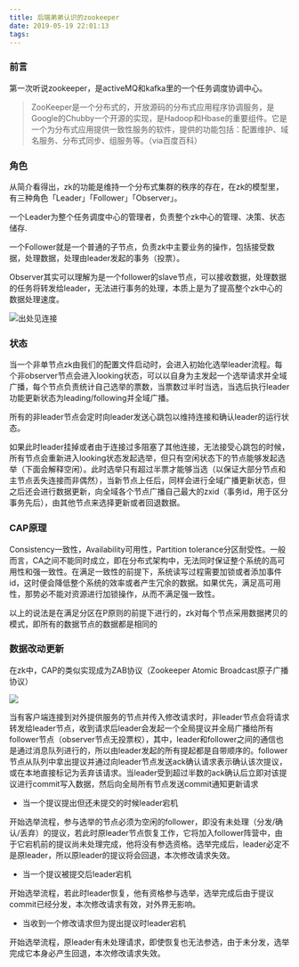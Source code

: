 ```yaml
---
title: 后端弟弟认识的zookeeper
date: 2019-05-19 22:01:13
tags:
---
```


### 前言
第一次听说zookeeper，是activeMQ和kafka里的一个任务调度协调中心。

> ZooKeeper是一个分布式的，开放源码的分布式应用程序协调服务，是Google的Chubby一个开源的实现，是Hadoop和Hbase的重要组件。它是一个为分布式应用提供一致性服务的软件，提供的功能包括：配置维护、域名服务、分布式同步、组服务等。（via百度百科）

### 角色
从简介看得出，zk的功能是维持一个分布式集群的秩序的存在，在zk的模型里，有三种角色「Leader」「Follower」「Observer」。

一个Leader为整个任务调度中心的管理者，负责整个zk中心的管理、决策、状态储存.

一个Follower就是一个普通的子节点，负责zk中主要业务的操作，包括接受数据，处理数据，处理由leader发起的事务（投票）。

Observer其实可以理解为是一个follower的slave节点，可以接收数据，处理数据的任务将转发给leader，无法进行事务的处理，本质上是为了提高整个zk中心的数据处理速度。

![出处见连接](http://static.open-open.com/lib/uploadImg/20141108/20141108213346_540.jpg)


### 状态
当一个非单节点zk由我们的配置文件启动时，会进入初始化选举leader流程。每个非observer节点会进入looking状态，可以以自身为主发起一个选举请求并全域广播，每个节点负责统计自己选举的票数，当票数过半时当选，当选后执行leader功能更新状态为leading/following并全域广播。

所有的非leader节点会定时向leader发送心跳包以维持连接和确认leader的运行状态。

如果此时leader挂掉或者由于连接过多阻塞了其他连接，无法接受心跳包的时候，所有节点会重新进入looking状态发起选举，但只有空闲状态下的节点能够发起选举（下面会解释空闲）。此时选举只有超过半票才能够当选（以保证大部分节点和主节点丢失连接而非偶然），当新节点上任后，同样会进行全域广播更新状态，但之后还会进行数据更新，向全域各个节点广播自己最大的zxid（事务id，用于区分事务先后），由其他节点来选择更新或者回退数据。

### CAP原理
Consistency一致性，Availability可用性，Partition tolerance分区耐受性。一般而言，CA之间不能同时成立，即在分布式架构中，无法同时保证整个系统的高可用性和强一致性。在满足一致性的前提下，系统读写过程需要加锁或者添加事件id，这时便会降低整个系统的效率或者产生冗余的数据。如果优先，满足高可用性，那势必不能对资源进行加锁操作，从而不满足强一致性。

以上的说法是在满足分区在P原则的前提下进行的，zk对每个节点采用数据拷贝的模式，即所有的数据节点的数据都是相同的

### 数据改动更新
在zk中，CAP的类似实现成为ZAB协议（Zookeeper Atomic Broadcast原子广播协议）

![](https://img-blog.csdn.net/20170825173220443?watermark/2/text/aHR0cDovL2Jsb2cuY3Nkbi5uZXQvanVuY2hlbmJiMDQzMA==/font/5a6L5L2T/fontsize/400/fill/I0JBQkFCMA==/dissolve/70/gravity/SouthEast)

当有客户端连接到对外提供服务的节点并传入修改请求时，非leader节点会将请求转发给leader节点，收到请求后leader会发起一个全局提议并全局广播给所有follower节点（observer节点无投票权），其中，leader和follower之间的通信也是通过消息队列进行的，所以由leader发起的所有提起都是自带顺序的。follower节点从队列中拿出提议并通过向leader节点发送ack确认请求表示确认该次提议，或在本地直接标记为丢弃该请求。当leader受到超过半数的ack确认后立即对该提议进行commit写入数据，然后向全局所有节点发送commit通知更新请求


* 当一个提议提出但还未提交的时候leader宕机

开始选举流程，参与选举的节点必须为空闲的follower，即没有未处理（分发/确认/丢弃）的提议，若此时原leader节点恢复工作，它将加入follower阵营中，由于它宕机前的提议尚未处理完成，他将没有参选资格。选举完成后，leader必定不是原leader，所以原leader的提议将会回退，本次修改请求失效。

* 当一个提议被提交后leader宕机

开始选举流程，若此时leader恢复，他有资格参与选举，选举完成后由于提议commit已经分发，本次修改请求有效，对外界无影响。


* 当收到一个修改请求但为提出提议时leader宕机

开始选举流程，原leader有未处理请求，即使恢复也无法参选，由于未分发，选举完成它本身必产生回退，本次修改请求失效。
